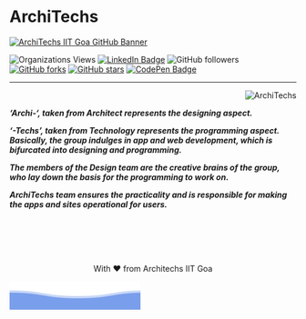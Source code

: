 <p align = center>
<H1>
ArchiTechs
</H1>
</p>

[![ArchiTechs IIT Goa GitHub Banner](https://github.com/Architechs-IITGOA/Resources/blob/main/Images/Architechs%201-01.png)](https://github.com/Architechs-IITGOA)

![Organizations Views](https://komarev.com/ghpvc/?username=Architechs-IITGOA&label=Organizations+Views!)
[![LinkedIn Badge](https://img.shields.io/badge/LinkedIn-Profile-informational?style=flat&logo=linkedin&logoColor=white&color=0D76A8)](https://www.linkedin.com/company/architechs-iit-goa/)
![GitHub followers](https://img.shields.io/github/followers/Architechs-IITGOA?style=social)
[![GitHub forks](https://img.shields.io/github/forks/Architechs-IITGOA/.github)](https://github.com/Architechs-IITGOA/.github/network)
[![GitHub stars](https://img.shields.io/github/stars/Architechs-IITGOA/.github)](https://github.com/Architechs-IITGOA/.github/stargazers)
[![CodePen Badge](https://img.shields.io/badge/CodePen-Profile-informational?style=flat&logo=codepen&logoColor=white&color=black)](https://www.iitgoa.ac.in/~students/Clubs/STAB/STAB/index.html#home)

<hr>

<img align="right" alt="ArchiTechs" src = "https://github.com/Architechs-IITGOA/Resources/blob/main/Images/2.jpg"></p>

<br>

**_‘Archi-‘, taken from Architect represents the designing aspect._**

**_‘-Techs’, taken from Technology represents the programming aspect. Basically, the group indulges in app and web development, which is bifurcated into designing and programming._**

**_The members of the Design team are the creative brains of the group, who lay down the basis for the programming to work on._**

**_ArchiTechs team ensures the practicality and is responsible for making the apps and sites operational for users._**
























<br>
<br>
<br>
<br>

<p align="center"> With ❤️ from Architechs IIT Goa</p>


![](https://github.com/amandewatnitrr/amandewatnitrr/blob/main/imgs/bottom_header.svg)
